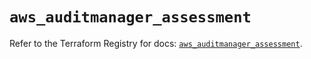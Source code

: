 # `aws_auditmanager_assessment`

Refer to the Terraform Registry for docs: [`aws_auditmanager_assessment`](https://registry.terraform.io/providers/hashicorp/aws/6.17.0/docs/resources/auditmanager_assessment).
